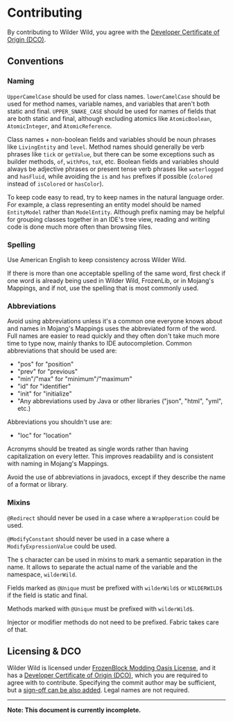 # Contributing

By contributing to Wilder Wild, you agree with the [Developer Certificate of Origin (DCO)][DCO].

## Conventions

### Naming

`UpperCamelCase` should be used for class names.
`lowerCamelCase` should be used for method names, variable names, and variables that aren't both static and final.
`UPPER_SNAKE_CASE` should be used for names of fields that are both static and final, although excluding atomics like `AtomicBoolean`, `AtomicInteger`, and `AtomicReference`.

Class names + non-boolean fields and variables should be noun phrases like `LivingEntity` and `level`.
Method names should generally be verb phrases like `tick` or `getValue`, but there can be some exceptions such as
builder methods, `of`, `withPos`, `toX`, etc.
Boolean fields and variables should always be adjective phrases or present tense verb phrases like `waterlogged` and `hasFluid`, while avoiding the `is` and `has` prefixes if possible (`colored` instead of `isColored` or `hasColor`).

To keep code easy to read, try to keep names in the natural language order. For example, a class representing an
entity model should be named `EntityModel` rather than `ModelEntity`. Although prefix naming may be
helpful for grouping classes together in an IDE's tree view, reading and writing code is done much more often
than browsing files.

### Spelling

Use American English to keep consistency across Wilder Wild.

If there is more than one acceptable spelling of the same word, first check if one word is already
being used in Wilder Wild, FrozenLib, or in Mojang's Mappings, and if not, use the spelling that is most commonly used.

### Abbreviations

Avoid using abbreviations unless it's a common one everyone knows about and names in Mojang's Mappings
uses the abbreviated form of the word. Full names are easier to read quickly and they often don't take
much more time to type now, mainly thanks to IDE autocompletion. Common abbreviations that should be used are:

- "pos" for "position"
- "prev" for "previous"
- "min"/"max" for "minimum"/"maximum"
- "id" for "identifier"
- "init" for "initialize"
- "Any abbreviations used by Java or other libraries ("json", "html", "yml", etc.)

Abbreviations you shouldn't use are:

- "loc" for "location"

Acronyms should be treated as single words rather than having capitalization on every letter. This improves
readability and is consistent with naming in Mojang's Mappings.

Avoid the use of abbreviations in javadocs, except if they describe the name of a format or library.

### Mixins

`@Redirect` should never be used in a case where a `WrapOperation` could be used.

`@ModifyConstant` should never be used in a case where a `ModifyExpressionValue` could be used.

The `$` character can be used in mixins to mark a semantic separation in the name.
It allows to separate the actual name of the variable and the namespace, `wilderWild`.

Fields marked as `@Unique` must be prefixed with `wilderWild$` or `WILDERWILD$` if the field is static and final.

Methods marked with `@Unique` must be prefixed with `wilderWild$`.

Injector or modifier methods do not need to be prefixed. Fabric takes care of that.

## Licensing & DCO

Wilder Wild is licensed under [FrozenBlock Modding Oasis License][LICENSE], and it has a [Developer Certificate of Origin (DCO)][DCO], which you are required to agree with to contribute.
Specifying the commit author may be sufficient, but a [sign-off can be also added](https://git-scm.com/docs/git-commit#Documentation/git-commit.txt--s).
Legal names are not required.

---

**Note: This document is currently incomplete.**

[LICENSE]: ./LICENSE.md "Wilder Wild license file"

[DCO]: ./DEVELOPER_CERTIFICATE_OF_ORIGIN.md "Developer Certificate of Origin file"
